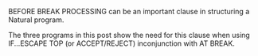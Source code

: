 BEFORE BREAK PROCESSING can be an important clause in structuring a Natural program.

The three programs in this post show the need for this clause when using IF...ESCAPE TOP
(or ACCEPT/REJECT) inconjunction with AT BREAK.
